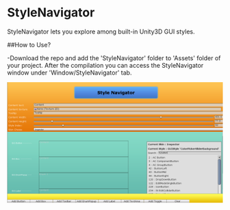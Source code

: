 # StyleNavigator
StyleNavigator lets you explore among built-in Unity3D GUI styles.


##How to Use?

-Download the repo and add the 'StyleNavigator' folder to 'Assets' folder of your project. After the compilation you can access the StyleNavigator window under 'Window/StyleNavigator' tab.

![alt text](https://github.com/birchgames/StyleNavigator/blob/master/Images/1.png)
